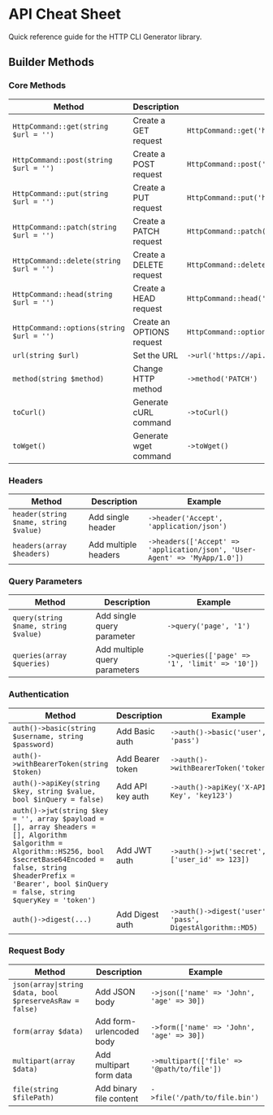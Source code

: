 # API Cheat Sheet

Quick reference guide for the HTTP CLI Generator library.

## Builder Methods

### Core Methods

| Method | Description | Example |
|--------|-------------|---------|
| `HttpCommand::get(string $url = '')` | Create a GET request | `HttpCommand::get('https://api.example.com')` |
| `HttpCommand::post(string $url = '')` | Create a POST request | `HttpCommand::post('https://api.example.com')` |
| `HttpCommand::put(string $url = '')` | Create a PUT request | `HttpCommand::put('https://api.example.com')` |
| `HttpCommand::patch(string $url = '')` | Create a PATCH request | `HttpCommand::patch('https://api.example.com')` |
| `HttpCommand::delete(string $url = '')` | Create a DELETE request | `HttpCommand::delete('https://api.example.com')` |
| `HttpCommand::head(string $url = '')` | Create a HEAD request | `HttpCommand::head('https://api.example.com')` |
| `HttpCommand::options(string $url = '')` | Create an OPTIONS request | `HttpCommand::options('https://api.example.com')` |
| `url(string $url)` | Set the URL | `->url('https://api.example.com')` |
| `method(string $method)` | Change HTTP method | `->method('PATCH')` |
| `toCurl()` | Generate cURL command | `->toCurl()` |
| `toWget()` | Generate wget command | `->toWget()` |

### Headers

| Method | Description | Example |
|--------|-------------|---------|
| `header(string $name, string $value)` | Add single header | `->header('Accept', 'application/json')` |
| `headers(array $headers)` | Add multiple headers | `->headers(['Accept' => 'application/json', 'User-Agent' => 'MyApp/1.0'])` |

### Query Parameters

| Method | Description | Example |
|--------|-------------|---------|
| `query(string $name, string $value)` | Add single query parameter | `->query('page', '1')` |
| `queries(array $queries)` | Add multiple query parameters | `->queries(['page' => '1', 'limit' => '10'])` |

### Authentication

| Method | Description | Example |
|--------|-------------|---------|
| `auth()->basic(string $username, string $password)` | Add Basic auth | `->auth()->basic('user', 'pass')` |
| `auth()->withBearerToken(string $token)` | Add Bearer token | `->auth()->withBearerToken('token123')` |
| `auth()->apiKey(string $key, string $value, bool $inQuery = false)` | Add API key auth | `->auth()->apiKey('X-API-Key', 'key123')` |
| `auth()->jwt(string $key = '', array $payload = [], array $headers = [], Algorithm $algorithm = Algorithm::HS256, bool $secretBase64Encoded = false, string $headerPrefix = 'Bearer', bool $inQuery = false, string $queryKey = 'token')` | Add JWT auth | `->auth()->jwt('secret', ['user_id' => 123])` |
| `auth()->digest(...)` | Add Digest auth | `->auth()->digest('user', 'pass', DigestAlgorithm::MD5)` |

### Request Body

| Method | Description | Example |
|--------|-------------|---------|
| `json(array\|string $data, bool $preserveAsRaw = false)` | Add JSON body | `->json(['name' => 'John', 'age' => 30])` |
| `form(array $data)` | Add form-urlencoded body | `->form(['name' => 'John', 'age' => 30])` |
| `multipart(array $data)` | Add multipart form data | `->multipart(['file' => '@path/to/file'])` |
| `file(string $filePath)` | Add binary file content | `->file('/path/to/file.bin')` |


